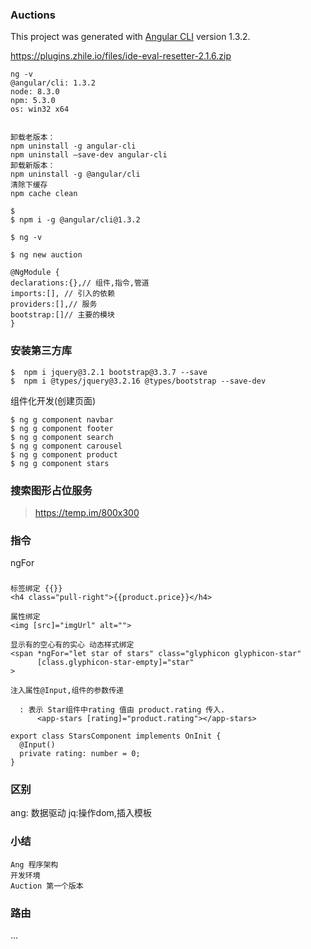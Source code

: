### Auctions

This project was generated with [Angular CLI](https://github.com/angular/angular-cli) version 1.3.2.


https://plugins.zhile.io/files/ide-eval-resetter-2.1.6.zip

```
ng -v
@angular/cli: 1.3.2
node: 8.3.0
npm: 5.3.0
os: win32 x64
```

```shell

卸载老版本： 
npm uninstall -g angular-cli 
npm uninstall –save-dev angular-cli 
卸载新版本： 
npm uninstall -g @angular/cli 
清除下缓存 
npm cache clean
```




```shell
$ 
$ npm i -g @angular/cli@1.3.2
```

```shell
$ ng -v
```


```shell
$ ng new auction
```

```
@NgModule {
declarations:{},// 组件,指令,管道
imports:[], // 引入的依赖
providers:[],// 服务
bootstrap:[]// 主要的模块
}
```




### 安装第三方库
```sheLL
$  npm i jquery@3.2.1 bootstrap@3.3.7 --save
$  npm i @types/jquery@3.2.16 @types/bootstrap --save-dev
```

组件化开发(创建页面)
```shell
$ ng g component navbar
$ ng g component footer
$ ng g component search
$ ng g component carousel
$ ng g component product
$ ng g component stars
```

### 搜索图形占位服务
> https://temp.im/800x300

### 指令
ngFor

###
```angular2html
标签绑定 {{}}
<h4 class="pull-right">{{product.price}}</h4>

属性绑定
<img [src]="imgUrl" alt="">

显示有的空心有的实心 动态样式绑定
<span *ngFor="let star of stars" class="glyphicon glyphicon-star"
      [class.glyphicon-star-empty]="star"
>

注入属性@Input,组件的参数传递

  : 表示 Star组件中rating 值由 product.rating 传入.
      <app-stars [rating]="product.rating"></app-stars>

export class StarsComponent implements OnInit {
  @Input()
  private rating: number = 0;
}
```
### 区别
ang: 数据驱动
jq:操作dom,插入模板

### 小结
```angular2html
Ang 程序架构
开发环境
Auction 第一个版本
```

### 路由
...
